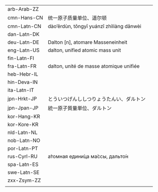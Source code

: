 | | | |
|-|-|-|
| arb-Arab-ZZ |  |  |
| cmn-Hans-CN | 统一原子质量单位、道尔顿 |  |
| cmn-Latn-CN | dào’ěrdùn, tǒngyī yuánzǐ zhìliàng dǎnwèi |  |
| dan-Latn-DK |  |  |
| deu-Latn-DE | Dalton [n], atomare Masseneinheit |  |
| eng-Latn-US | dalton, unified atomic mass unit |  |
| fin-Latn-FI |  |  |
| fra-Latn-FR | dalton, unité de masse atomique unifiée |  |
| heb-Hebr-IL |  |  |
| hin-Deva-IN |  |  |
| ita-Latn-IT |  |  |
| jpn-Hrkt-JP | とういつげんししつりょうたんい、ダルトン |  |
| jpn-Jpan-JP | 統一原子質量単位、ダルトン |  |
| kor-Hang-KR |  |  |
| kor-Kore-KR |  |  |
| nld-Latn-NL |  |  |
| nob-Latn-NO |  |  |
| por-Latn-PT |  |  |
| rus-Cyrl-RU | а́томная едини́ца ма́ссы, дальто́н |  |
| spa-Latn-ES |  |  |
| swe-Latn-SE |  |  |
| zxx-Zsym-ZZ |  |  |
|  |  |  |

